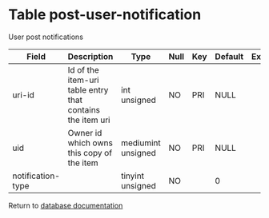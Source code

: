 Table post-user-notification
===========
User post notifications

| Field | Description | Type | Null | Key | Default | Extra |
| ----- | ----------- | ---- | ---- | --- | ------- | ----- |
| uri-id            | Id of the item-uri table entry that contains the item uri | int unsigned       | NO | PRI | NULL |  |    
| uid               | Owner id which owns this copy of the item                 | mediumint unsigned | NO | PRI | NULL |  |    
| notification-type |                                                           | tinyint unsigned   | NO |     | 0    |  |    

Return to [database documentation](help/database)
